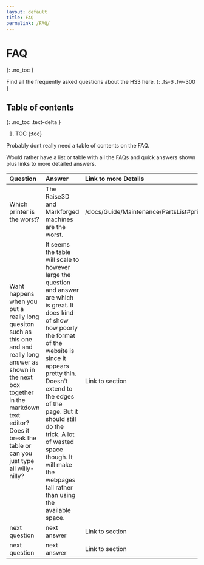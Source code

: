 ```yaml
---
layout: default
title: FAQ
permalink: /FAQ/
---
```


# FAQ
{: .no_toc }

Find all the frequently asked questions about the HS3 here.
{: .fs-6 .fw-300 }

## Table of contents
{: .no_toc .text-delta }

1. TOC
{:toc}

Probably dont really need a table of contents on the FAQ.

Would rather have a list or table with all the FAQs and quick answers shown plus links to more detailed answers.


| Question         | Answer                   | Link to more Details |
|:-------------    |:------------------       |:------|
| Which printer is the worst?               | The Raise3D and Markforged machines are the worst.        | /docs/Guide/Maintenance/PartsList#printbed |
| Waht happens when you put a really long quesiton such as this one and and really long answer as shown in the next box together in the markdown text editor? Does it break the table or can you just type all willy-nilly?     | It seems the table will scale to however large the question and answer are which is great. It does kind of show how poorly the format of the website is since it appears pretty thin. Doesn't extend to the edges of the page. But it should still do the trick. A lot of wasted space though. It will make the webpages tall rather than using the available space.         | Link to section  |
| next question               | next answer             | Link to section   |
| next question               | next answer             | Link to section  |
